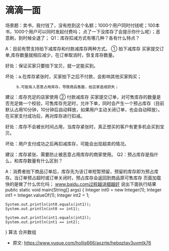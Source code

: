 # 滴滴一面
<!--page header-->

场景题：卖书，我付钱了，没有抢到这个名额；1000个用户同时付钱呢；100本书，1000个用户可以同时发起付费吗；
点了一下没库存了会提示你什么呢）；恶意刷，到时候全退了；
Q1：库存扣减方式有哪几种？各有什么特点？

A：目前有赞支持拍下减库存和付款减库存两种方式。
① 拍下减库存
买家提交订单,库存数量就相应减少，在订单取消时，恢复库存数量。

好处：保证买家只要拍下宝贝，就一定能买到。

坏处：a.在库存紧张时，买家拍下之后不付款，会影响其他买家购买；

         b.可能有人恶意占用库存，导致商品售罄，给店家造成损失；

建议：库存充足的店家使用
② 付款减库存
买家提交订单，对可售库存的数量是否充足做一个校验，可售库存充足时，允许下单，同时会产生一个预占库存（目前默认占用10分钟，10分钟后自动释放，如果用户主动关闭订单，也会自动释放）。在买家支付成功后，再对库存进行扣减。

好处：库存不会被长时间占用，当库存紧张时，真正想买的客户有更多机会买到宝贝。

坏处：用户支付成功之后再扣减库存，可能会出现超卖的情况。

建议：库存紧张、需要防止被恶意占用库存的商家使用。
Q2：预占库存是指什么，和库存数量有什么区别？

A：消费者拍下商品订单后，库存先为该订单短暂预留，预留的库存即为预占库存。当订单预占超时或订单关闭时，预占库存会返回到商品原可售库存
页面加载快的是做了什么优化吗；
www.baidu.com过程越详细越好
说出下面执行结果
public static void main(String[] args) {
    Integer int0 = new Integer(1);
    Integer int1 = Integer.valueOf(1);
    Integer int2 = 1;

    System.out.println(int0.equals(int1));
    System.out.println(int0 == int1); 

    System.out.println(int1.equals(int2));
    System.out.println(int1 == int2);
}
算法 合并数组


<!--page footer-->
- 原文: <https://www.yuque.com/hollis666/axzrte/hebqztav3uymtk76>